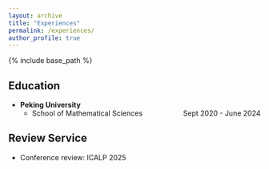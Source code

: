 ```yaml
---
layout: archive
title: "Experiences"
permalink: /experiences/
author_profile: true
---
```

{% include base_path %}

## Education

* <b>Peking University</b>
    * School of Mathematical Sciences <span style="float:right;"> Sept 2020 - June 2024 </span>

## Review Service

* Conference review: ICALP 2025
